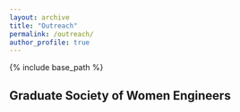 ```yaml
---
layout: archive
title: "Outreach"
permalink: /outreach/
author_profile: true
---
```



{% include base_path %}

Graduate Society of Women Engineers 
-----

